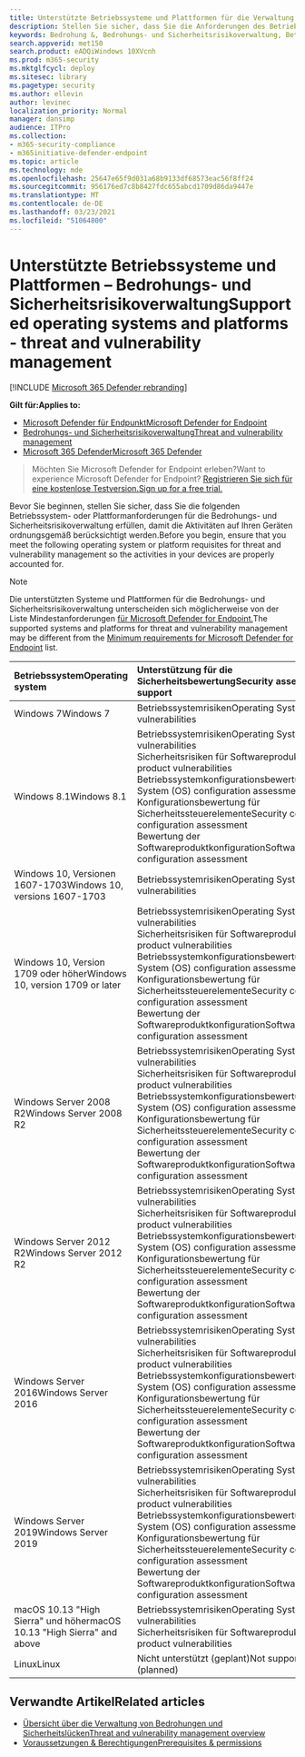 ```yaml
---
title: Unterstützte Betriebssysteme und Plattformen für die Verwaltung von Bedrohungen und Sicherheitslücken
description: Stellen Sie sicher, dass Sie die Anforderungen des Betriebssystems oder der Plattform für die Bedrohungs- und Sicherheitsrisikoverwaltung erfüllen, damit die Aktivitäten auf allen Geräten ordnungsgemäß berücksichtigt werden.
keywords: Bedrohung &, Bedrohungs- und Sicherheitsrisikoverwaltung, Betriebssystem, Plattformanforderungen, Voraussetzungen, mdatp-tvm-unterstütztes Os, mdatp-tvm,
search.appverid: met150
search.product: eADQiWindows 10XVcnh
ms.prod: m365-security
ms.mktglfcycl: deploy
ms.sitesec: library
ms.pagetype: security
ms.author: ellevin
author: levinec
localization_priority: Normal
manager: dansimp
audience: ITPro
ms.collection:
- m365-security-compliance
- m365initiative-defender-endpoint
ms.topic: article
ms.technology: mde
ms.openlocfilehash: 25647e65f9d031a68b9133df68573eac56f8ff24
ms.sourcegitcommit: 956176ed7c8b8427fdc655abcd1709d86da9447e
ms.translationtype: MT
ms.contentlocale: de-DE
ms.lasthandoff: 03/23/2021
ms.locfileid: "51064800"
---
```

# <a name="supported-operating-systems-and-platforms---threat-and-vulnerability-management"></a><span data-ttu-id="56dd9-104">Unterstützte Betriebssysteme und Plattformen – Bedrohungs- und Sicherheitsrisikoverwaltung</span><span class="sxs-lookup"><span data-stu-id="56dd9-104">Supported operating systems and platforms - threat and vulnerability management</span></span>

[!INCLUDE [Microsoft 365 Defender rebranding](../../includes/microsoft-defender.md)]

<span data-ttu-id="56dd9-105">**Gilt für:**</span><span class="sxs-lookup"><span data-stu-id="56dd9-105">**Applies to:**</span></span>

- [<span data-ttu-id="56dd9-106">Microsoft Defender für Endpunkt</span><span class="sxs-lookup"><span data-stu-id="56dd9-106">Microsoft Defender for Endpoint</span></span>](https://go.microsoft.com/fwlink/?linkid=2154037)
- [<span data-ttu-id="56dd9-107">Bedrohungs- und Sicherheitsrisikoverwaltung</span><span class="sxs-lookup"><span data-stu-id="56dd9-107">Threat and vulnerability management</span></span>](next-gen-threat-and-vuln-mgt.md)
- [<span data-ttu-id="56dd9-108">Microsoft 365 Defender</span><span class="sxs-lookup"><span data-stu-id="56dd9-108">Microsoft 365 Defender</span></span>](https://go.microsoft.com/fwlink/?linkid=2118804)

><span data-ttu-id="56dd9-109">Möchten Sie Microsoft Defender for Endpoint erleben?</span><span class="sxs-lookup"><span data-stu-id="56dd9-109">Want to experience Microsoft Defender for Endpoint?</span></span> [<span data-ttu-id="56dd9-110">Registrieren Sie sich für eine kostenlose Testversion.</span><span class="sxs-lookup"><span data-stu-id="56dd9-110">Sign up for a free trial.</span></span>](https://www.microsoft.com/microsoft-365/windows/microsoft-defender-atp?ocid=docs-wdatp-portaloverview-abovefoldlink)

<span data-ttu-id="56dd9-111">Bevor Sie beginnen, stellen Sie sicher, dass Sie die folgenden Betriebssystem- oder Plattformanforderungen für die Bedrohungs- und Sicherheitsrisikoverwaltung erfüllen, damit die Aktivitäten auf Ihren Geräten ordnungsgemäß berücksichtigt werden.</span><span class="sxs-lookup"><span data-stu-id="56dd9-111">Before you begin, ensure that you meet the following operating system or platform requisites for threat and vulnerability management so the activities in your devices are properly accounted for.</span></span>

>[!NOTE]
><span data-ttu-id="56dd9-112">Die unterstützten Systeme und Plattformen für die Bedrohungs- und Sicherheitsrisikoverwaltung unterscheiden sich möglicherweise von der Liste Mindestanforderungen [für Microsoft Defender for Endpoint.](minimum-requirements.md)</span><span class="sxs-lookup"><span data-stu-id="56dd9-112">The supported systems and platforms for threat and vulnerability management may be different from the [Minimum requirements for Microsoft Defender for Endpoint](minimum-requirements.md) list.</span></span>

<span data-ttu-id="56dd9-113">Betriebssystem</span><span class="sxs-lookup"><span data-stu-id="56dd9-113">Operating system</span></span> | <span data-ttu-id="56dd9-114">Unterstützung für die Sicherheitsbewertung</span><span class="sxs-lookup"><span data-stu-id="56dd9-114">Security assessment support</span></span>
:---|:---
<span data-ttu-id="56dd9-115">Windows 7</span><span class="sxs-lookup"><span data-stu-id="56dd9-115">Windows 7</span></span> | <span data-ttu-id="56dd9-116">Betriebssystemrisiken</span><span class="sxs-lookup"><span data-stu-id="56dd9-116">Operating System (OS) vulnerabilities</span></span>
<span data-ttu-id="56dd9-117">Windows 8.1</span><span class="sxs-lookup"><span data-stu-id="56dd9-117">Windows 8.1</span></span> | <span data-ttu-id="56dd9-118">Betriebssystemrisiken</span><span class="sxs-lookup"><span data-stu-id="56dd9-118">Operating System (OS) vulnerabilities</span></span><br/><span data-ttu-id="56dd9-119">Sicherheitsrisiken für Softwareprodukt</span><span class="sxs-lookup"><span data-stu-id="56dd9-119">Software product vulnerabilities</span></span><br/><span data-ttu-id="56dd9-120">Betriebssystemkonfigurationsbewertung</span><span class="sxs-lookup"><span data-stu-id="56dd9-120">Operating System (OS) configuration assessment</span></span><br/><span data-ttu-id="56dd9-121">Konfigurationsbewertung für Sicherheitssteuerelemente</span><span class="sxs-lookup"><span data-stu-id="56dd9-121">Security controls configuration assessment</span></span><br/><span data-ttu-id="56dd9-122">Bewertung der Softwareproduktkonfiguration</span><span class="sxs-lookup"><span data-stu-id="56dd9-122">Software product configuration assessment</span></span> |
<span data-ttu-id="56dd9-123">Windows 10, Versionen 1607-1703</span><span class="sxs-lookup"><span data-stu-id="56dd9-123">Windows 10, versions 1607-1703</span></span> | <span data-ttu-id="56dd9-124">Betriebssystemrisiken</span><span class="sxs-lookup"><span data-stu-id="56dd9-124">Operating System (OS) vulnerabilities</span></span>
<span data-ttu-id="56dd9-125">Windows 10, Version 1709 oder höher</span><span class="sxs-lookup"><span data-stu-id="56dd9-125">Windows 10, version 1709 or later</span></span> |<span data-ttu-id="56dd9-126">Betriebssystemrisiken</span><span class="sxs-lookup"><span data-stu-id="56dd9-126">Operating System (OS) vulnerabilities</span></span><br/><span data-ttu-id="56dd9-127">Sicherheitsrisiken für Softwareprodukt</span><span class="sxs-lookup"><span data-stu-id="56dd9-127">Software product vulnerabilities</span></span><br/><span data-ttu-id="56dd9-128">Betriebssystemkonfigurationsbewertung</span><span class="sxs-lookup"><span data-stu-id="56dd9-128">Operating System (OS) configuration assessment</span></span><br/><span data-ttu-id="56dd9-129">Konfigurationsbewertung für Sicherheitssteuerelemente</span><span class="sxs-lookup"><span data-stu-id="56dd9-129">Security controls configuration assessment</span></span><br/><span data-ttu-id="56dd9-130">Bewertung der Softwareproduktkonfiguration</span><span class="sxs-lookup"><span data-stu-id="56dd9-130">Software product configuration assessment</span></span>
<span data-ttu-id="56dd9-131">Windows Server 2008 R2</span><span class="sxs-lookup"><span data-stu-id="56dd9-131">Windows Server 2008 R2</span></span> | <span data-ttu-id="56dd9-132">Betriebssystemrisiken</span><span class="sxs-lookup"><span data-stu-id="56dd9-132">Operating System (OS) vulnerabilities</span></span><br/><span data-ttu-id="56dd9-133">Sicherheitsrisiken für Softwareprodukt</span><span class="sxs-lookup"><span data-stu-id="56dd9-133">Software product vulnerabilities</span></span><br/><span data-ttu-id="56dd9-134">Betriebssystemkonfigurationsbewertung</span><span class="sxs-lookup"><span data-stu-id="56dd9-134">Operating System (OS) configuration assessment</span></span><br/><span data-ttu-id="56dd9-135">Konfigurationsbewertung für Sicherheitssteuerelemente</span><span class="sxs-lookup"><span data-stu-id="56dd9-135">Security controls configuration assessment</span></span><br/><span data-ttu-id="56dd9-136">Bewertung der Softwareproduktkonfiguration</span><span class="sxs-lookup"><span data-stu-id="56dd9-136">Software product configuration assessment</span></span>
<span data-ttu-id="56dd9-137">Windows Server 2012 R2</span><span class="sxs-lookup"><span data-stu-id="56dd9-137">Windows Server 2012 R2</span></span> | <span data-ttu-id="56dd9-138">Betriebssystemrisiken</span><span class="sxs-lookup"><span data-stu-id="56dd9-138">Operating System (OS) vulnerabilities</span></span><br/><span data-ttu-id="56dd9-139">Sicherheitsrisiken für Softwareprodukt</span><span class="sxs-lookup"><span data-stu-id="56dd9-139">Software product vulnerabilities</span></span><br/><span data-ttu-id="56dd9-140">Betriebssystemkonfigurationsbewertung</span><span class="sxs-lookup"><span data-stu-id="56dd9-140">Operating System (OS) configuration assessment</span></span><br/><span data-ttu-id="56dd9-141">Konfigurationsbewertung für Sicherheitssteuerelemente</span><span class="sxs-lookup"><span data-stu-id="56dd9-141">Security controls configuration assessment</span></span><br/><span data-ttu-id="56dd9-142">Bewertung der Softwareproduktkonfiguration</span><span class="sxs-lookup"><span data-stu-id="56dd9-142">Software product configuration assessment</span></span>
<span data-ttu-id="56dd9-143">Windows Server 2016</span><span class="sxs-lookup"><span data-stu-id="56dd9-143">Windows Server 2016</span></span> | <span data-ttu-id="56dd9-144">Betriebssystemrisiken</span><span class="sxs-lookup"><span data-stu-id="56dd9-144">Operating System (OS) vulnerabilities</span></span><br/><span data-ttu-id="56dd9-145">Sicherheitsrisiken für Softwareprodukt</span><span class="sxs-lookup"><span data-stu-id="56dd9-145">Software product vulnerabilities</span></span><br/><span data-ttu-id="56dd9-146">Betriebssystemkonfigurationsbewertung</span><span class="sxs-lookup"><span data-stu-id="56dd9-146">Operating System (OS) configuration assessment</span></span><br/><span data-ttu-id="56dd9-147">Konfigurationsbewertung für Sicherheitssteuerelemente</span><span class="sxs-lookup"><span data-stu-id="56dd9-147">Security controls configuration assessment</span></span><br/><span data-ttu-id="56dd9-148">Bewertung der Softwareproduktkonfiguration</span><span class="sxs-lookup"><span data-stu-id="56dd9-148">Software product configuration assessment</span></span>
<span data-ttu-id="56dd9-149">Windows Server 2019</span><span class="sxs-lookup"><span data-stu-id="56dd9-149">Windows Server 2019</span></span> | <span data-ttu-id="56dd9-150">Betriebssystemrisiken</span><span class="sxs-lookup"><span data-stu-id="56dd9-150">Operating System (OS) vulnerabilities</span></span><br/><span data-ttu-id="56dd9-151">Sicherheitsrisiken für Softwareprodukt</span><span class="sxs-lookup"><span data-stu-id="56dd9-151">Software product vulnerabilities</span></span><br/><span data-ttu-id="56dd9-152">Betriebssystemkonfigurationsbewertung</span><span class="sxs-lookup"><span data-stu-id="56dd9-152">Operating System (OS) configuration assessment</span></span><br/><span data-ttu-id="56dd9-153">Konfigurationsbewertung für Sicherheitssteuerelemente</span><span class="sxs-lookup"><span data-stu-id="56dd9-153">Security controls configuration assessment</span></span><br/><span data-ttu-id="56dd9-154">Bewertung der Softwareproduktkonfiguration</span><span class="sxs-lookup"><span data-stu-id="56dd9-154">Software product configuration assessment</span></span>
<span data-ttu-id="56dd9-155">macOS 10.13 "High Sierra" und höher</span><span class="sxs-lookup"><span data-stu-id="56dd9-155">macOS 10.13 "High Sierra" and above</span></span> | <span data-ttu-id="56dd9-156">Betriebssystemrisiken</span><span class="sxs-lookup"><span data-stu-id="56dd9-156">Operating System (OS) vulnerabilities</span></span><br/><span data-ttu-id="56dd9-157">Sicherheitsrisiken für Softwareprodukt</span><span class="sxs-lookup"><span data-stu-id="56dd9-157">Software product vulnerabilities</span></span> 
<span data-ttu-id="56dd9-158">Linux</span><span class="sxs-lookup"><span data-stu-id="56dd9-158">Linux</span></span> | <span data-ttu-id="56dd9-159">Nicht unterstützt (geplant)</span><span class="sxs-lookup"><span data-stu-id="56dd9-159">Not supported (planned)</span></span>

## <a name="related-articles"></a><span data-ttu-id="56dd9-160">Verwandte Artikel</span><span class="sxs-lookup"><span data-stu-id="56dd9-160">Related articles</span></span>

- [<span data-ttu-id="56dd9-161">Übersicht über die Verwaltung von Bedrohungen und Sicherheitslücken</span><span class="sxs-lookup"><span data-stu-id="56dd9-161">Threat and vulnerability management overview</span></span>](next-gen-threat-and-vuln-mgt.md)
- [<span data-ttu-id="56dd9-162">Voraussetzungen & Berechtigungen</span><span class="sxs-lookup"><span data-stu-id="56dd9-162">Prerequisites & permissions</span></span>](tvm-prerequisites.md)
